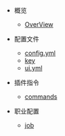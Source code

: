 * 概览
  * [OverView](/README.md)

* 配置文件
  * [config.yml](/configs/config.md)
  * [key](/configs/key.md)
  * [ui.yml](/configs/ui.md)

* 插件指令

  * [commands](commands.md "插件指令")

* 职业配置

  * [job](job.md "职业配置")